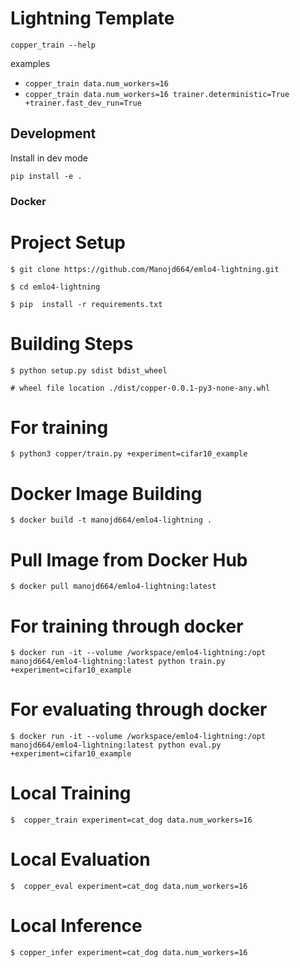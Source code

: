 # Lightning Template

```
copper_train --help
```

examples

- `copper_train data.num_workers=16`
- `copper_train data.num_workers=16 trainer.deterministic=True +trainer.fast_dev_run=True`

## Development

Install in dev mode

```
pip install -e .
```

### Docker

# Project Setup
    $ git clone https://github.com/Manojd664/emlo4-lightning.git

    $ cd emlo4-lightning

    $ pip  install -r requirements.txt

# Building Steps

    $ python setup.py sdist bdist_wheel
    
    # wheel file location ./dist/copper-0.0.1-py3-none-any.whl

# For training

    $ python3 copper/train.py +experiment=cifar10_example

# Docker Image Building
    $ docker build -t manojd664/emlo4-lightning .

# Pull Image from Docker Hub
    $ docker pull manojd664/emlo4-lightning:latest

# For training through docker
    $ docker run -it --volume /workspace/emlo4-lightning:/opt manojd664/emlo4-lightning:latest python train.py +experiment=cifar10_example


# For evaluating through docker
    $ docker run -it --volume /workspace/emlo4-lightning:/opt manojd664/emlo4-lightning:latest python eval.py +experiment=cifar10_example

# Local Training
    $  copper_train experiment=cat_dog data.num_workers=16


# Local Evaluation
    $  copper_eval experiment=cat_dog data.num_workers=16


# Local Inference
    $ copper_infer experiment=cat_dog data.num_workers=16


